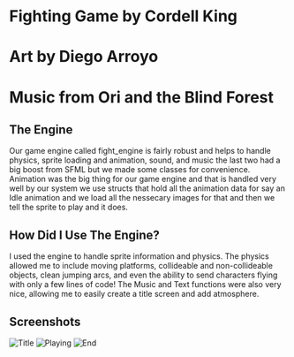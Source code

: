 # Fighting Game by Cordell King
# Art by Diego Arroyo
# Music from Ori and the Blind Forest

## The Engine
Our game engine called fight_engine is fairly robust and helps to handle physics, sprite loading and animation, sound, and music the last two had a big boost from SFML but we made some classes for convenience. Animation was the big thing for our game engine and that is handled very well by our system we use structs that hold all the animation data for say an Idle animation and we load all the nessecary images for that and then we tell the sprite to play and it does. 

## How Did I Use The Engine?
I used the engine to handle sprite information and physics. The physics allowed me to include moving platforms, collideable and non-collideable objects, clean jumping arcs, and even the ability to send characters flying with only a few lines of code! The Music and Text functions were also very nice, allowing me to easily create a title screen and add atmosphere.

## Screenshots
![Title](./title.png)
![Playing](./fight.png)
![End](./end.png)